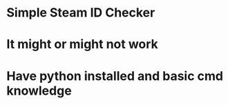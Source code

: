 # Simple Steam ID Checker
# It might or might not work
# Have python installed and basic cmd knowledge
